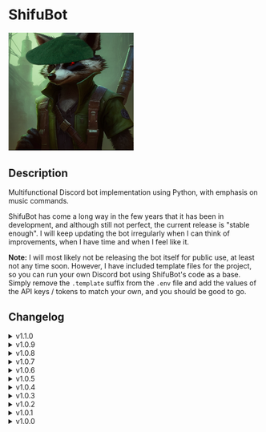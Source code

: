 # ShifuBot

<img src="https://raw.githubusercontent.com/AceHanded/ShifuBot/main/Images/icon.png" alt="shifuboticon" width="250"/>


## Description

Multifunctional Discord bot implementation using Python, with emphasis on music commands.

ShifuBot has come a long way in the few years that it has been in development, and although still not perfect, the current release is "stable enough". I will keep updating the bot irregularly when I can think of improvements, when I have time and when I feel like it.

**Note:** I will most likely not be releasing the bot itself for public use, at least not any time soon. However, I have included template files for the project, so you can run your own Discord bot using ShifuBot's code as a base. Simply remove the `.template` suffix from the `.env` file and add the values of the API keys / tokens to match your own, and you should be good to go.


## Changelog

<details>
    <summary>v1.1.0</summary>
    
    - Rewrote everything, again.
      * Better modularized code.
      * Some improvements to performance, error handling and resource management.

    - Added support for essentially all sites supported by yt-dlp.

    - Added a `play_file` command, which allows audio to be played from a file.

    - Added a `repair` command, which aims to repair the voice state of the bot.

    - Modified the `settings` command to include user-specific settings instead of guild-specific ones.
      * Parameter `default_search` specifies, which site is used when searching for songs via keywords.
      * Parameter `speech_recognition` specifies, whether or not speech recognition is active for the given user.

    - Added 2 new audio filter options to the `filter` command: `Doomer` and `8D`.

    - Removed all commands from the Economy and Game categories, as well as some from the Basic category.
</details>
<details>
  <summary>v1.0.9</summary>
    
    - Added voice commands.
      * Enabled by muting and unmuting the microphone, after which, the bot listens to speech for 5 seconds.
      * Supports English and Finnish.
      * Current commands are `play | toista`, `skip | seuraava`, `pause | pysäytä` and `disconnect | painu vittuun`.

    - Re-added the `settings` command, which allows toggling of speech recognition, as well as its language.

    - Modified the `play` command's main embed to dynamically change when the queue changes.

    - Fixed appearance of duplicates in the suggested tracks in the `play` command.
    
    - Cleaned up the `lyrics` command due to changes in the `lyricsgenius` library.
</details>
<details>
    <summary>v1.0.8</summary>
    
    - Fixed an error with the select menu, when a song was not found.

    - Fixed an error with the `lyrics` command, when the lyrics were too long for Discord.

    - Fixed an issue that caused the buttons of the `play` command to not be cleared properly when the bot disconnects.
</details>
<details>
    <summary>v1.0.7</summary>
    
    - Fixed an issue that caused the `insert` parameter of the `play` command to not function.

    - Fixed an issue that caused the current song to start over when a song was added to the queue, when the current one was paused.
</details>
<details>
    <summary>v1.0.6</summary>
    
    - Rewrote everything.
      * More concise, yet performant code.
      * Changed the elapsed duration handling from a counter-based implementation to one using the `time` library.
      * Changed the way the `nightcore` filter works.
      * Fixed remaining concurrency issues.

    - Added a select menu for suggested tracks in the `play` command.

    - Added an `autoplay` command that automatically adds and plays songs in queue.

    - Added parameter `previous` to the `view` command, which makes it possible to view the songs in previous queue.

    - Added parameter `instant` to the `replay` command, which makes it possible to replay the given song instantly.

    - Added parameter `from_` to the `leaderboard` command, which makes it possible to specify the starting position of the leaderboard display.

    - Removed support for custom languages (at least for now).

    - Removed the `settings` and `thought` commands.
</details>
<details>
    <summary>v1.0.5</summary>
    
    - Fixed an issue that caused the `seek` and `filter` commands to work extremely slowly, especially with longer songs.
</details>
<details>
    <summary>v1.0.4</summary>
    
    - Fixed an issue that caused the music-related properties of a guild to be saved to dictionaries, even if an error occurs.
</details>
<details>
    <summary>v1.0.3</summary>
    
    - Fixed cleanup not being initialized properly after a forced disconnect.
      * Also added a message for when the bot is disconnected this way.
</details>
<details>
    <summary>v1.0.2</summary>
    
    - Added support for custom languages.
    
    - Added a `settings.json` file for modifying guild specific settings.
      * Also added a `settings` command for changing the language.

    - Improved the `loop` command's `queue` mode.

    - The `pause` and `loop` buttons of the `play` command now change color based on their state.
</details>
<details>
    <summary>v1.0.1</summary>
    
    - Added a `loop` button to the `play` command's main embed, which cycles between the different loop-modes.

      * Also added information to the main embed about the amount of times a single song has been looped.

    - Added error messages.

      * For the `play` command, when there are no search results found for the given query, as well as for a BrokenPipeError.

      * For the `generate` command, when the OpenAI quota has been exceeded.

    - Added parameter `to` to the `leaderboard` command, and increased default amount of shown users from 5 to 10.

    - Reduced the amount of "message clutter" that the commands `blackjack` and `brawl` produce.

    - The command `skip` now sets the loop-mode to `Disabled`, making it possible to actually skip songs that are being looped.
    
    - The command `play` now correctly removes the buttons from its main embed even after an hour has passed.
</details>
<details>
    <summary>v1.0.0</summary>
    
    - Initial project release.
</details>
